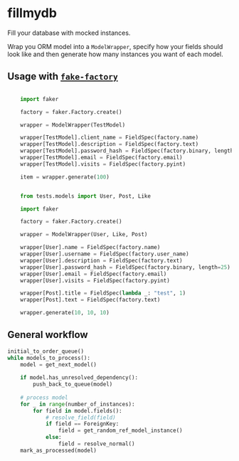 # fillmydb
Fill your database with mocked instances.

Wrap you ORM model into a `ModelWrapper`, specify how your fields should look
like and then generate how many instances you want of each model.


## Usage with [`fake-factory`](https://github.com/joke2k/faker)

```python

    import faker

    factory = faker.Factory.create()

    wrapper = ModelWrapper(TestModel)

    wrapper[TestModel].client_name = FieldSpec(factory.name)
    wrapper[TestModel].description = FieldSpec(factory.text)
    wrapper[TestModel].password_hash = FieldSpec(factory.binary, length=25)
    wrapper[TestModel].email = FieldSpec(factory.email)
    wrapper[TestModel].visits = FieldSpec(factory.pyint)

    item = wrapper.generate(100)

```

```python

	from tests.models import User, Post, Like

    import faker

    factory = faker.Factory.create()

    wrapper = ModelWrapper(User, Like, Post)

    wrapper[User].name = FieldSpec(factory.name)
    wrapper[User].username = FieldSpec(factory.user_name)
    wrapper[User].description = FieldSpec(factory.text)
    wrapper[User].password_hash = FieldSpec(factory.binary, length=25)
    wrapper[User].email = FieldSpec(factory.email)
    wrapper[User].visits = FieldSpec(factory.pyint)

    wrapper[Post].title = FieldSpec(lambda _: "test", 1)
    wrapper[Post].text = FieldSpec(factory.text)

    wrapper.generate(10, 10, 10)


```

## General workflow

```python
initial_to_order_queue()
while models_to_process():
	model = get_next_model()
	
	if model.has_unresolved_dependency():
		push_back_to_queue(model)
		
	# process model
	for _ in range(number_of_instances):
		for field in model.fields():
			# resolve_field(field)
			if field == ForeignKey:
				field = get_random_ref_model_instance()
			else:
				field = resolve_normal()
	mark_as_processed(model)
```
